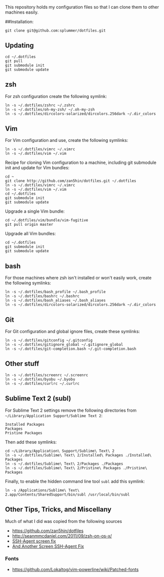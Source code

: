 This repository holds my configuration files so that I can clone them to other machines
easily.

##Installation:

    git clone git@github.com:splummer/dotfiles.git
	
## Updating

    cd ~/.dotfiles
    git pull
    git submodule init
    git submodule update
  

## zsh
For zsh configuration create the following symlink:

	ln -s ~/.dotfiles/zshrc ~/.zshrc
    ln -s ~/.dotfiles/oh-my-zsh/ ~/.oh-my-zsh
    ln -s ~/.dotfiles/dircolors-solarized/dircolors.256dark ~/.dir_colors
			
## Vim
For Vim configuration and use, create the following symlinks:

    ln -s ~/.dotfiles/vimrc ~/.vimrc
    ln -s ~/.dotfiles/vim ~/.vim

Recipe for cloning Vim configuration to a machine, including git submodule init and update for
Vim bundles:

    cd ~
    git clone http://github.com/zan5hin/dotfiles.git ~/.dotfiles
    ln -s ~/.dotfiles/vimrc ~/.vimrc
    ln -s ~/.dotfiles/vim ~/.vim
    cd ~/.dotfiles
    git submodule init
    git submodule update

Upgrade a single Vim bundle:

    cd ~/.dotfiles/vim/bundle/vim-fugitive
    git pull origin master

Upgrade all Vim bundles:

    cd ~/.dotfiles
    git submodule init
    git submodule update

## bash
For those machines where zsh isn't installed or won't easily work, create the
following symlinks:

    ln -s ~/.dotfiles/bash_profile ~/.bash_profile
    ln -s ~/.dotfiles/bashrc ~/.bashrc
    ln -s ~/.dotfiles/bash_aliases ~/.bash_aliases
    ln -s ~/.dotfiles/dircolors-solarized/dircolors.256dark ~/.dir_colors

## Git
For Git configuration and global ignore files, create these symlinks:

    ln -s ~/.dotfiles/gitconfig ~/.gitconfig
    ln -s ~/.dotfiles/gitignore_global ~/.gitignore_global
    ln -s ~/.dotfiles/git-completion.bash ~/.git-completion.bash

## Other stuff

    ln -s ~/.dotfiles/screenrc ~/.screenrc
    ln -s ~/.dotfiles/byobu ~/.byobu
    ln -s ~/.dotfiles/curlrc ~/.curlrc



## Sublime Text 2 (subl)
For Sublime Text 2 settings remove the following directories from 
`~/Library/Application Support/Sublime Text 2`:

    Installed Packages
    Packages
    Pristine Packages

Then add these symlinks:

    cd ~/Library/Application\ Support/Sublime\ Text\ 2
    ln -s ~/.dotfiles/Sublime\ Text\ 2/Installed\ Packages ./Installed\ Packages
    ln -s ~/.dotfiles/Sublime\ Text\ 2/Packages ./Packages
    ln -s ~/.dotfiles/Sublime\ Text\ 2/Pristine\ Packages ./Pristine\ Packages

Finally, to enable the hidden command line tool `subl` add this symlink:

    ln -s /Applications/Sublime\ Text\ 2.app/Contents/SharedSupport/bin/subl /usr/local/bin/subl

## Other Tips, Tricks, and Miscellany

Much of what I did was copied from the following sources

  * https://github.com/zan5hin/dotfiles
  * http://seanmmcdaniel.com/2011/09/zsh-on-os-x/
  * [SSH-Agent screen fix](http://old.tamasrepus.hotnudiegirls.com/pages/GNU+screen+and+SSH+agent+forwarding)
  * [And Another Screen SSH-Agent Fix](http://www.deadman.org/sshscreen.php)

### Fonts

  * https://github.com/Lokaltog/vim-powerline/wiki/Patched-fonts
